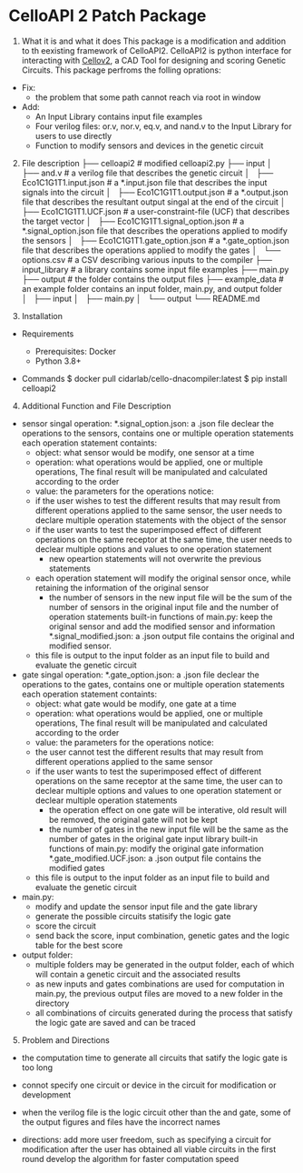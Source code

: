# CelloAPI 2 Patch Package

1. What it is and what it does 
 This package is a modification and addition to th eexisting framework of CelloAPI2. CelloAPI2 is python interface for interacting with [Cellov2](https://github.com/CIDARLAB/Cello-v2), a CAD Tool for designing and scoring Genetic Circuits.
 This package perfroms the folling oprations:
 - Fix:
    - the problem that some path cannot reach via root in window
 - Add:
    - An Input Library contains input file examples
    - Four verilog files: or.v, nor.v, eq.v, and nand.v to the Input Library for users to use directly
    - Function to modify sensors and devices in the genetic circuit
 
2. File description
├── celloapi2   			# modified celloapi2.py
├── input
│   ├── and.v				# a verilog file that describes the genetic circuit
│   ├── Eco1C1G1T1.input.json		# a *.input.json file that describes the input signals into the circuit
│   ├── Eco1C1G1T1.output.json		# a *.output.json file that describes the resultant output singal at the end of the circuit
│   ├── Eco1C1G1T1.UCF.json		# a user-constraint-file (UCF) that describes the target vector
│   ├── Eco1C1G1T1.signal_option.json	# a *.signal_option.json file that describes the operations applied to modify the sensors
│   ├── Eco1C1G1T1.gate_option.json	# a *.gate_option.json file that describes the operations applied to modify the gates
│   └── options.csv			# a CSV describing various inputs to the compiler
├── input_library			# a library contains some input file examples
├── main.py
├── output				# the folder contains the output files
├── example_data			# an example folder contains an input folder, main.py, and output folder	
│   ├── input
│   ├── main.py	
│   └── output
└── README.md


3. Installation
 - Requirements
   - Prerequisites: Docker
   - Python 3.8+

 - Commands
   $ docker pull cidarlab/cello-dnacompiler:latest
   $ pip install celloapi2

4. Additional Function and File Description
 - sensor singal operation:
     *.signal_option.json: a .json file declear the operations to the sensors, contains one or multiple operation statements
        each operation statement containts:
	  - object: what sensor would be modify, one sensor at a time
	  - operation: what operations would be applied, one or multiple operations, The final result will be manipulated and calculated according to the order
	  - value: the parameters for the operations
        notice:
	  - if the user wishes to test the different results that may result from different operations applied to the same sensor, the user needs to declare multiple operation statements with the object of the sensor
	  - if the user wants to test the superimposed effect of different operations on the same receptor at the same time, the user needs to declear multiple options and values to one operation statement
          - new opeartion statements will not overwrite the previous statements
 	  - each operation statement will modify the original sensor once, while retaining the information of the original sensor
          - the number of sensors in the new input file will be the sum of the number of sensors in the original input file and the number of operation statements
     built-in functions of main.py: keep the original sensor and add the modified sensor and information
     *.signal_modified.json: a .json output file contains the original and modified sensor. 
	  - this file is output to the input folder as an input file to build and evaluate the genetic circuit
 - gate singal operation:
     *.gate_option.json: a .json file declear the operations to the gates, contains one or multiple operation statements
        each operation statement containts:
	  - object: what gate would be modify, one gate at a time
	  - operation: what operations would be applied, one or multiple operations, The final result will be manipulated and calculated according to the order
	  - value: the parameters for the operations
        notice:
	  - the user cannot test the different results that may result from different operations applied to the same sensor
	  - if the user wants to test the superimposed effect of different operations on the same receptor at the same time, the user can to declear multiple options and values to one operation statement or declear multiple operation statements
          - the operation effect on one gate will be interative, old result will be removed, the original gate will not be kept
          - the number of gates in the new input file will be the same as the number of gates in the original gate input library
     built-in functions of main.py: modify the original gate information
     *.gate_modified.UCF.json: a .json output file contains the modified gates 
	  - this file is output to the input folder as an input file to build and evaluate the genetic circuit
 - main.py:
     - modify and update the sensor input file and the gate library
     - generate the possible circuits statisify the logic gate
     - score the circuit
     - send back the score, input combination, genetic gates and the logic table for the best score
 - output folder:
     - multiple folders may be generated in the output folder, each of which will contain a genetic circuit and the associated results
     - as new inputs and gates combinations are used for computation in main.py, the previous output files are moved to a new folder in the directory
     - all combinations of circuits generated during the process that satisfy the logic gate are saved and can be traced

5. Problem and Directions
 - the computation time to generate all circuits that satify the logic gate is too long
 - connot specify one circuit or device in the circuit for modification or development
 - when the verilog file is the logic circuit other than the and gate, some of the output figures and files have the incorrect names 

 - directions: add more user freedom, such as specifying a circuit for modification after the user has obtained all viable circuits in the first round
               develop the algorithm for faster computation speed
